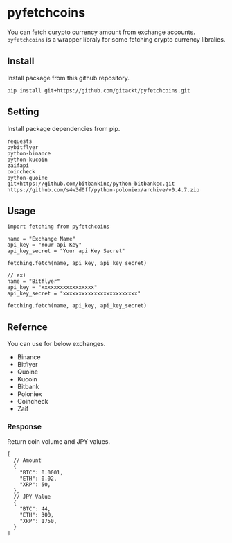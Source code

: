 # pyfetchcoins
You can fetch curypto currency amount from exchange accounts. 
`pyfetchcoins` is a wrapper libraly for some fetching crypto currency libralies.

## Install
Install package from this github repository.
```
pip install git+https://github.com/gitackt/pyfetchcoins.git
```

## Setting
Install package dependencies from pip.

```
requests
pybitflyer
python-binance
python-kucoin
zaifapi
coincheck
python-quoine
git+https://github.com/bitbankinc/python-bitbankcc.git
https://github.com/s4w3d0ff/python-poloniex/archive/v0.4.7.zip
```

## Usage
```
import fetching from pyfetchcoins

name = "Exchange Name"
api_key = "Your api Key"
api_key_secret = "Your api Key Secret"

fetching.fetch(name, api_key, api_key_secret)

// ex)
name = "Bitflyer"
api_key = "xxxxxxxxxxxxxxxxx"
api_key_secret = "xxxxxxxxxxxxxxxxxxxxxxxx"

fetching.fetch(name, api_key, api_key_secret)
```

## Refernce
You can use for below exchanges.
* Binance
* Bitflyer
* Quoine
* Kucoin
* Bitbank
* Poloniex
* Coincheck
* Zaif

### Response
Return coin volume and JPY values.
```
[
  // Amount
  {
    "BTC": 0.0001,
    "ETH": 0.02,
    "XRP": 50,
  },
  // JPY Value
  {
    "BTC": 44,
    "ETH": 300,
    "XRP": 1750,
  }
]
```